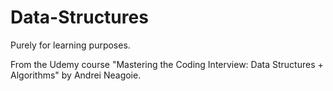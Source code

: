 # Data-Structures
Purely for learning purposes.

From the Udemy course "Mastering the Coding Interview: Data Structures + Algorithms" by Andrei Neagoie.
